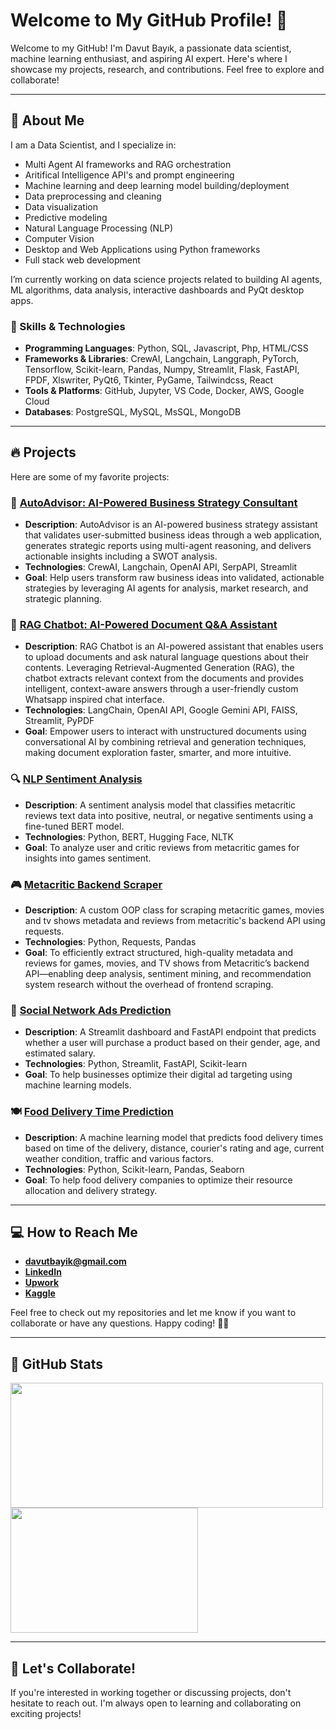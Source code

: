 # Welcome to My GitHub Profile! 👋

Welcome to my GitHub! I'm Davut Bayık, a passionate data scientist, machine learning enthusiast, and aspiring AI expert. Here's where I showcase my projects, research, and contributions. Feel free to explore and collaborate!

---

## 🚀 About Me

I am a Data Scientist, and I specialize in:
- Multi Agent AI frameworks and RAG orchestration
- Aritifical Intelligence API's and prompt engineering
- Machine learning and deep learning model building/deployment
- Data preprocessing and cleaning
- Data visualization
- Predictive modeling
- Natural Language Processing (NLP)
- Computer Vision
- Desktop and Web Applications using Python frameworks
- Full stack web development

I’m currently working on data science projects related to building AI agents, ML algorithms, data analysis, interactive dashboards and PyQt desktop apps.

### 🔧 Skills & Technologies
- **Programming Languages**: Python, SQL, Javascript, Php, HTML/CSS
- **Frameworks & Libraries**: CrewAI, Langchain, Langgraph, PyTorch, Tensorflow, Scikit-learn, Pandas, Numpy, Streamlit, Flask, FastAPI, FPDF, Xlswriter, PyQt6, Tkinter, PyGame, Tailwindcss, React
- **Tools & Platforms**: GitHub, Jupyter, VS Code, Docker, AWS, Google Cloud
- **Databases**: PostgreSQL, MySQL, MsSQL, MongoDB

---

## 🔥 Projects

Here are some of my favorite projects:

### 🤖 [AutoAdvisor: AI-Powered Business Strategy Consultant](https://github.com/davutbayik/auto-advisor-ai)
- **Description**: AutoAdvisor is an AI-powered business strategy assistant that validates user-submitted business ideas through a web application, generates strategic reports using multi-agent reasoning, and delivers actionable insights including a SWOT analysis.
- **Technologies**: CrewAI, Langchain, OpenAI API, SerpAPI, Streamlit
- **Goal**: Help users transform raw business ideas into validated, actionable strategies by leveraging AI agents for analysis, market research, and strategic planning.

### 💬 [RAG Chatbot: AI-Powered Document Q&A Assistant](https://github.com/davutbayik/rag-chatbot)
- **Description**: RAG Chatbot is an AI-powered assistant that enables users to upload documents and ask natural language questions about their contents. Leveraging Retrieval-Augmented Generation (RAG), the chatbot extracts relevant context from the documents and provides intelligent, context-aware answers through a user-friendly custom Whatsapp inspired chat interface.
- **Technologies**: LangChain, OpenAI API, Google Gemini API, FAISS, Streamlit, PyPDF
- **Goal**: Empower users to interact with unstructured documents using conversational AI by combining retrieval and generation techniques, making document exploration faster, smarter, and more intuitive.

### 🔍 [NLP Sentiment Analysis](https://github.com/davutbayik/metacritic-games-sentiment-analysis)
- **Description**: A sentiment analysis model that classifies metacritic reviews text data into positive, neutral, or negative sentiments using a fine-tuned BERT model.
- **Technologies**: Python, BERT, Hugging Face, NLTK
- **Goal**: To analyze user and critic reviews from metacritic games for insights into games sentiment.

### 🎮 [Metacritic Backend Scraper](https://github.com/davutbayik/metacritic-backend-scraper)
- **Description**: A custom OOP class for scraping metacritic games, movies and tv shows metadata and reviews from metacritic's backend API using requests.
- **Technologies**: Python, Requests, Pandas
- **Goal**: To efficiently extract structured, high-quality metadata and reviews for games, movies, and TV shows from Metacritic’s backend API—enabling deep analysis, sentiment mining, and recommendation system research without the overhead of frontend scraping.

### 🧠 [Social Network Ads Prediction](https://github.com/davutbayik/socialmedia-ads-purchase-prediction)
- **Description**: A Streamlit dashboard and FastAPI endpoint that predicts whether a user will purchase a product based on their gender, age, and estimated salary.
- **Technologies**: Python, Streamlit, FastAPI, Scikit-learn
- **Goal**: To help businesses optimize their digital ad targeting using machine learning models.

### 🍽️ [Food Delivery Time Prediction](https://github.com/davutbayik/food-delivery-time-prediction)
- **Description**: A machine learning model that predicts food delivery times based on time of the delivery, distance, courier's rating and age, current weather condition, traffic and various factors.
- **Technologies**: Python, Scikit-learn, Pandas, Seaborn
- **Goal**: To help food delivery companies to optimize their resource allocation and delivery strategy.

---

## 💻 How to Reach Me

- [**davutbayik@gmail.com**](mailto:davutbayik@gmail.com)
- [**LinkedIn**](https://www.linkedin.com/in/davutbayik/)
- [**Upwork**](https://www.upwork.com/freelancers/~01efaffd23e4bc0759)
- [**Kaggle**](https://www.kaggle.com/davutb)

Feel free to check out my repositories and let me know if you want to collaborate or have any questions. Happy coding! 👨‍💻

---

## 🌟 GitHub Stats

<a href="https://github.com/anuraghazra/github-readme-stats">
  <img height=200 width=500 align="center" src="https://github-readme-stats.vercel.app/api?username=davutbayik&show_icons=true&hide_title=true&count_private=true&hide=prs&theme=dracula" />
</a>
<a href="https://github.com/anuraghazra/github-readme-stats">
  <img height=200 width=300 align="center" src="https://github-readme-stats.vercel.app/api/top-langs/?username=davutbayik&layout=compact&count_private=true&theme=dracula" />
</a>

---

## 🚀 Let's Collaborate!

If you're interested in working together or discussing projects, don't hesitate to reach out. I'm always open to learning and collaborating on exciting projects!
